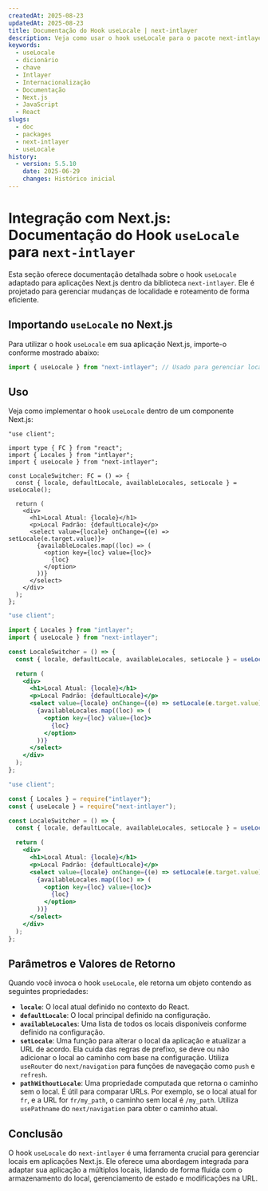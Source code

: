 ```yaml
---
createdAt: 2025-08-23
updatedAt: 2025-08-23
title: Documentação do Hook useLocale | next-intlayer
description: Veja como usar o hook useLocale para o pacote next-intlayer
keywords:
  - useLocale
  - dicionário
  - chave
  - Intlayer
  - Internacionalização
  - Documentação
  - Next.js
  - JavaScript
  - React
slugs:
  - doc
  - packages
  - next-intlayer
  - useLocale
history:
  - version: 5.5.10
    date: 2025-06-29
    changes: Histórico inicial
---
```


# Integração com Next.js: Documentação do Hook `useLocale` para `next-intlayer`

Esta seção oferece documentação detalhada sobre o hook `useLocale` adaptado para aplicações Next.js dentro da biblioteca `next-intlayer`. Ele é projetado para gerenciar mudanças de localidade e roteamento de forma eficiente.

## Importando `useLocale` no Next.js

Para utilizar o hook `useLocale` em sua aplicação Next.js, importe-o conforme mostrado abaixo:

```javascript
import { useLocale } from "next-intlayer"; // Usado para gerenciar localidades e roteamento no Next.js
```

## Uso

Veja como implementar o hook `useLocale` dentro de um componente Next.js:

```tsx fileName="src/components/LocaleSwitcher.tsx" codeFormat="typescript"
"use client";

import type { FC } from "react";
import { Locales } from "intlayer";
import { useLocale } from "next-intlayer";

const LocaleSwitcher: FC = () => {
  const { locale, defaultLocale, availableLocales, setLocale } = useLocale();

  return (
    <div>
      <h1>Local Atual: {locale}</h1>
      <p>Local Padrão: {defaultLocale}</p>
      <select value={locale} onChange={(e) => setLocale(e.target.value)}>
        {availableLocales.map((loc) => (
          <option key={loc} value={loc}>
            {loc}
          </option>
        ))}
      </select>
    </div>
  );
};
```

```jsx fileName="src/components/LocaleSwitcher.mjx" codeFormat="esm"
"use client";

import { Locales } from "intlayer";
import { useLocale } from "next-intlayer";

const LocaleSwitcher = () => {
  const { locale, defaultLocale, availableLocales, setLocale } = useLocale();

  return (
    <div>
      <h1>Local Atual: {locale}</h1>
      <p>Local Padrão: {defaultLocale}</p>
      <select value={locale} onChange={(e) => setLocale(e.target.value)}>
        {availableLocales.map((loc) => (
          <option key={loc} value={loc}>
            {loc}
          </option>
        ))}
      </select>
    </div>
  );
};
```

```jsx fileName="src/components/LocaleSwitcher.csx" codeFormat="commonjs"
"use client";

const { Locales } = require("intlayer");
const { useLocale } = require("next-intlayer");

const LocaleSwitcher = () => {
  const { locale, defaultLocale, availableLocales, setLocale } = useLocale();

  return (
    <div>
      <h1>Local Atual: {locale}</h1>
      <p>Local Padrão: {defaultLocale}</p>
      <select value={locale} onChange={(e) => setLocale(e.target.value)}>
        {availableLocales.map((loc) => (
          <option key={loc} value={loc}>
            {loc}
          </option>
        ))}
      </select>
    </div>
  );
};
```

## Parâmetros e Valores de Retorno

Quando você invoca o hook `useLocale`, ele retorna um objeto contendo as seguintes propriedades:

- **`locale`**: O local atual definido no contexto do React.
- **`defaultLocale`**: O local principal definido na configuração.
- **`availableLocales`**: Uma lista de todos os locais disponíveis conforme definido na configuração.
- **`setLocale`**: Uma função para alterar o local da aplicação e atualizar a URL de acordo. Ela cuida das regras de prefixo, se deve ou não adicionar o local ao caminho com base na configuração. Utiliza `useRouter` do `next/navigation` para funções de navegação como `push` e `refresh`.
- **`pathWithoutLocale`**: Uma propriedade computada que retorna o caminho sem o local. É útil para comparar URLs. Por exemplo, se o local atual for `fr`, e a URL for `fr/my_path`, o caminho sem local é `/my_path`. Utiliza `usePathname` do `next/navigation` para obter o caminho atual.

## Conclusão

O hook `useLocale` do `next-intlayer` é uma ferramenta crucial para gerenciar locais em aplicações Next.js. Ele oferece uma abordagem integrada para adaptar sua aplicação a múltiplos locais, lidando de forma fluida com o armazenamento do local, gerenciamento de estado e modificações na URL.
